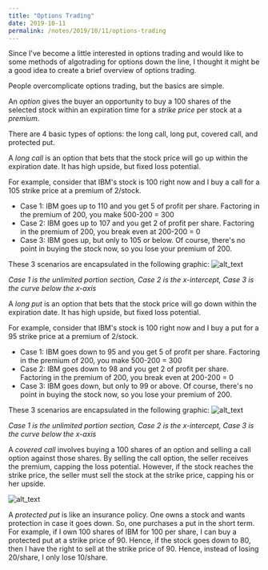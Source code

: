 ```yaml
---
title: "Options Trading"
date: 2019-10-11
permalink: /notes/2019/10/11/options-trading
--- 
```


Since I've become a little interested in options trading and would like to some methods of algotrading for options down the line, I thought it might be a good idea to create a brief overview of options trading.

People overcomplicate options trading, but the basics are simple.

An *option* gives the buyer an opportunity to buy a 100 shares of the selected stock within an expiration time for a *strike price* per stock at a *premium*.

There are 4 basic types of options: the long call, long put, covered call, and protected put.

A *long call* is an option that bets that the stock price will go up within the expiration date. It has high upside, but fixed loss potential.

For example, consider that IBM's stock is 100 right now and I buy a call for a 105 strike price at a premium of 2/stock.

- Case 1: IBM goes up to 110 and you get 5 of profit per share. Factoring in the premium of 200, you make 500-200 = 300
- Case 2: IBM goes up to 107 and you get 2 of profit per share. Factoring in the premium of 200, you break even at 200-200 = 0
- Case 3: IBM goes up, but only to 105 or below. Of course, there's no point in buying the stock now, so you lose your premium of 200.

These 3 scenarios are encapsulated in the following graphic:
![alt_text](https://www.investopedia.com/thmb/02k9_z5E7BkUwWLVwIWKJQk69Hc=/375x0/filters:no_upscale():max_bytes(150000):strip_icc():format(webp)/new_buy_calls-5bfd934d46e0fb0026d44d69)

*Case 1 is the unlimited portion section, Case 2 is the x-intercept, Case 3 is the curve below the x-axis*

A *long put* is an option that bets that the stock price will go down within the expiration date. It has high upside, but fixed loss potential.

For example, consider that IBM's stock is 100 right now and I buy a put for a 95 strike price at a premium of 2/stock.

- Case 1: IBM goes down to 95 and you get 5 of profit per share. Factoring in the premium of 200, you make 500-200 = 300
- Case 2: IBM goes down to 98 and you get 2 of profit per share. Factoring in the premium of 200, you break even at 200-200 = 0
- Case 3: IBM goes down, but only to 99 or above. Of course, there's no point in buying the stock now, so you lose your premium of 200.

These 3 scenarios are encapsulated in the following graphic:
![alt_text](https://www.investopedia.com/thmb/CSSmiTC2AnvPPaMshTqp-v7m0dw=/328x0/filters:no_upscale():max_bytes(150000):strip_icc():format(webp)/buy_puts_1-5bfd935146e0fb00264ccdb1)

*Case 1 is the unlimited portion section, Case 2 is the x-intercept, Case 3 is the curve below the x-axis*


A *covered call* involves buying a 100 shares of an option and selling a call option against those shares. By selling the call option, the seller receives the premium, capping the loss potential. However, if the stock reaches the strike price, the seller must sell the stock at the strike price, capping his or her upside.

![alt_text](https://www.investopedia.com/thmb/Y6oXuBl1qgLljXTX9kTA_L85iKc=/300x0/filters:no_upscale():max_bytes(150000):strip_icc():format(webp)/covered_calls-5bfd934f46e0fb00264cccb5)


A *protected put* is like an insurance policy. 
One owns a stock and wants protection in case it goes down. 
So, one purchases a put in the short term. 
For example, if I own 100 shares of IBM for 100 per share, I can buy a protected put at a strike price of 90. Hence, if the stock goes down to 80, then I have the right to sell at the strike price of 90. Hence, instead of losing 20/share, I only lose 10/share.
